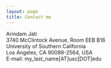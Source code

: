 ```yaml
---
layout: page
title: Contact me
---
```


Arindam Jati  
3740 McClintock Avenue, Room EEB B16  
University of Southern California  
Los Angeles, CA 90089-2564, USA  
E-mail: my_last_name[AT]usc[DOT]edu  

